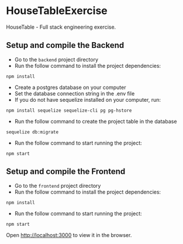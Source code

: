 # HouseTableExercise
HouseTable - Full stack engineering exercise.

## Setup and compile the Backend
- Go to the `backend` project directory
- Run the follow command to install the project dependencies:

```
npm install
```

- Create a postgres database on your computer
- Set the database connection string in the .env file
- If you do not have sequelize installed on your computer, run:

```
npm install sequelize sequelize-cli pg pg-hstore
```

- Run the follow command to create the project table in the database

```
sequelize db:migrate
```

- Run the follow command to start running the project:

```
npm start
```

## Setup and compile the Frontend
- Go to the `frontend` project directory
- Run the follow command to install the project dependencies:

```
npm install
```

- Run the follow command to start running the project:

```
npm start
```

Open [http://localhost:3000](http://localhost:3000) to view it in the browser.
